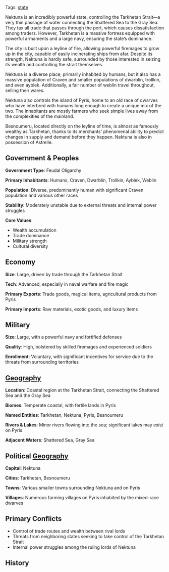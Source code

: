 Tags: [state](States)

Nektuna is an incredibly powerful state, controlling the Tarkhetan Strait—a very thin passage of water connecting the Shattered Sea to the Gray Sea. They tax all trade that passes through the port, which causes dissatisfaction among traders. However, Tarkhetan is a massive fortress equipped with powerful armaments and a large navy, ensuring the state’s dominance. 

The city is built upon a leyline of fire, allowing powerful firemages to grow up in the city, capable of easily incinerating ships from afar. Despite its strength, Nektuna is hardly safe, surrounded by those interested in seizing its wealth and controlling the strait themselves.

Nektuna is a diverse place, primarily inhabited by humans, but it also has a massive population of Craven and smaller populations of dwarblin, trollkin, and even ayblek. Additionally, a fair number of weblin travel throughout, selling their wares.

Nektuna also controls the island of Pyris, home to an old race of dwarves who have interbred with humans long enough to create a unique mix of the two. The inhabitants are mostly farmers who seek simple lives away from the complexities of the mainland.

Besnoumeru, located directly on the leyline of time, is almost as famously wealthy as Tarkhetan, thanks to its merchants' phenomenal ability to predict changes in supply and demand before they happen. Nektuna is also in possession of Astrelle.

## Government & Peoples

**Government Type**: Feudal Oligarchy

**Primary Inhabitants**: Humans, Craven, Dwarblin, Trollkin, Ayblek, Weblin

**Population**: Diverse, predominantly human with significant Craven population and various other races

**Stability**: Moderately unstable due to external threats and internal power struggles

**Core Values**: 

- Wealth accumulation
- Trade dominance
- Military strength
- Cultural diversity

## Economy

**Size**: Large, driven by trade through the Tarkhetan Strait

**Tech**: Advanced, especially in naval warfare and fire magic

**Primary Exports**: Trade goods, magical items, agricultural products from Pyris

**Primary Imports**: Raw materials, exotic goods, and luxury items

## Military

**Size**: Large, with a powerful navy and fortified defenses

**Quality**: High, bolstered by skilled firemages and experienced soldiers

**Enrollment**: Voluntary, with significant incentives for service due to the threats from surrounding territories

## [Geography](Geography)

**Location**: Coastal region at the Tarkhetan Strait, connecting the Shattered Sea and the Gray Sea

**Biomes**: Temperate coastal, with fertile lands in Pyris

**Named Entities**: Tarkhetan, Nektuna, Pyris, Besnoumeru

**Rivers & Lakes**: Minor rivers flowing into the sea; significant lakes may exist on Pyris

**Adjacent Waters**: Shattered Sea, Gray Sea

## Political [Geography](Geography)

**Capital**: Nektuna

**Cities**: Tarkhetan, Besnoumeru

**Towns**: Various smaller towns surrounding Nektuna and on Pyris

**Villages**: Numerous farming villages on Pyris inhabited by the mixed-race dwarves

## Primary Conflicts

- Control of trade routes and wealth between rival lords
- Threats from neighboring states seeking to take control of the Tarkhetan Strait
- Internal power struggles among the ruling lords of Nektuna

## History

